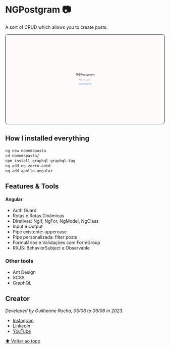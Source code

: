 # NGPostgram 📷

<p>A sort of CRUD which allows you to create posts.</p>

<img style="border: 1px solid #000; border-radius: 8px;" src="src/assets/img/ngpostgram-home.png" alt="NGPostgram Home" />

## How I installed everything

```
ng new nomedapasta
cd nomedapasta/
npm install graphql graphql-tag
ng add ng-zorro-antd
ng add apollo-angular
```

## Features & Tools

#### Angular

<ul>
<li>Auth Guard</li>
<li>Rotas e Rotas Dinâmicas</li>
<li>Diretivas: NgIf, NgFor, NgModel, NgClass</li>
<li>Input e Output</li>
<li>Pipe existente: uppercase</li>
<li>Pipe personalizada: filter posts</li>
<li>Formulários e Validações com FormGroup</li>
<li>RXJS: BehaviorSubject e Observable</li>
</ul>

### Other tools

<ul>
<li>Ant Design</li>
<li>SCSS</li>
<li>GraphQL</li>
</ul>

## Creator

_Developed by Guilherme Rocha, 05/06 to 09/06 in 2023._

- [Instagram](https://www.instagram.com/devguiga/)
- [Linkedin](https://www.linkedin.com/in/guilhermescr/)
- [YouTube](https://www.youtube.com/@devguiga/)

[⬆ Voltar ao topo](#ngpostgram-📷)<br>
